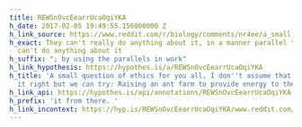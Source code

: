 ```yaml
---
title: REWSnOvcEearrUcaOqiYKA
h_date: 2017-02-05 19:49:55.156000000 Z
h_link_source: https://www.reddit.com/r/biology/comments/nr4ee/a_small_question_of_ethics_for_you_all_i_dont/
h_exact: They can't really do anything about it, in a manner parallel to how humans
  can't do anything about it
h_suffix: "; by using the parallels in work"
h_link_hypothesis: https://hypothes.is/a/REWSnOvcEearrUcaOqiYKA
h_title: 'A small question of ethics for you all, I don''t assume that we''ll get
  it right but we can try: Raising an ant farm to provide energy to the grid • /r/biology'
h_link_api: https://hypothes.is/api/annotations/REWSnOvcEearrUcaOqiYKA
h_prefix: 'it from there. '
h_link_incontext: https://hyp.is/REWSnOvcEearrUcaOqiYKA/www.reddit.com/r/biology/comments/nr4ee/a_small_question_of_ethics_for_you_all_i_dont/
---
```


